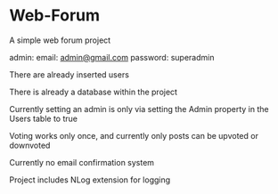 # Web-Forum
A simple web forum project


admin:  email:    admin@gmail.com
      	password: superadmin

There are already inserted users

There is already a database within the project	

Currently setting an admin is only via setting the Admin property in the Users table to true

Voting works only once, and currently only posts can be upvoted or downvoted

Currently no email confirmation system	

Project includes NLog extension for logging 


